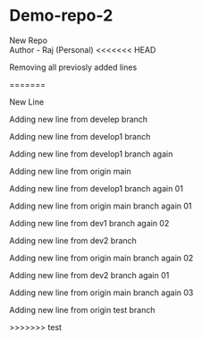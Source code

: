 # Demo-repo-2
New Repo 
<br>
Author - Raj (Personal)
<<<<<<< HEAD
<p>Removing all previosly added lines</p>
=======
<p>New Line</p>

<p>Adding new line from develep branch</p>
<p>Adding new line from develop1 branch</p>
<p>Adding new line from develop1 branch again</p>
<p>Adding new line from origin main</p>
<p>Adding new line from develop1 branch again 01</p>

<p>Adding new line from origin main branch again 01</p>
<p>Adding new line from dev1 branch again 02</p>

<p>Adding new line from dev2 branch</p>

<p>Adding new line from origin main branch again 02</p>

<p>Adding new line from dev2 branch again 01</p>

<p>Adding new line from origin main branch again 03</p>

<p>Adding new line from origin test branch </p>
>>>>>>> test
